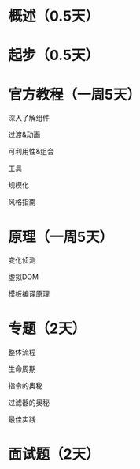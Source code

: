# 概述（0.5天）

# 起步（0.5天）

# 官方教程（一周5天）

深入了解组件

过渡&动画

可利用性&组合

工具

规模化

风格指南



# 原理（一周5天）

变化侦测

虚拟DOM

模板编译原理

# 专题（2天）

整体流程

生命周期

指令的奥秘

过滤器的奥秘

最佳实践

# 面试题（2天）

